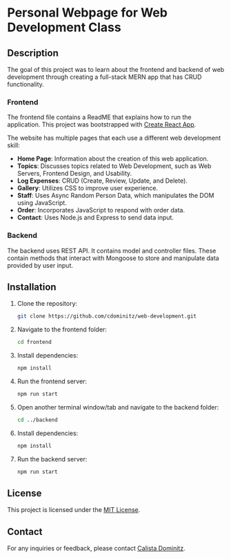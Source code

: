 # Personal Webpage for Web Development Class

## Description
The goal of this project was to learn about the frontend and backend of web development through creating a full-stack MERN app that has CRUD functionality.

### Frontend
The frontend file contains a ReadME that explains how to run the application. This project was bootstrapped with [Create React App](https://github.com/facebook/create-react-app).

The website has multiple pages that each use a different web development skill:
- **Home Page**: Information about the creation of this web application.
- **Topics**: Discusses topics related to Web Development, such as Web Servers, Frontend Design, and Usability.
- **Log Expenses**: CRUD (Create, Review, Update, and Delete).
- **Gallery**: Utilizes CSS to improve user experience.
- **Staff**: Uses Async Random Person Data, which manipulates the DOM using JavaScript.
- **Order**: Incorporates JavaScript to respond with order data.
- **Contact**: Uses Node.js and Express to send data input.

### Backend
The backend uses REST API. It contains model and controller files. These contain methods that interact with Mongoose to store and manipulate data provided by user input.

## Installation
1. Clone the repository:
   ```bash
   git clone https://github.com/cdominitz/web-development.git
   ```
2. Navigate to the frontend folder:
   ```bash
   cd frontend
   ```
3. Install dependencies:
   ```bash
   npm install
   ```
4. Run the frontend server:
   ```bash
   npm run start
   ```
5. Open another terminal window/tab and navigate to the backend folder:
   ```bash
   cd ../backend
   ```
6. Install dependencies:
   ```bash
   npm install
   ```
7. Run the backend server:
   ```bash
   npm run start
   ```

## License
This project is licensed under the [MIT License](LICENSE).

## Contact
For any inquiries or feedback, please contact [Calista Dominitz](mailto:cdominitz@gmail.com).
